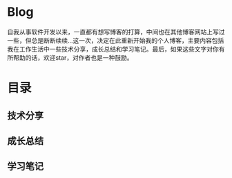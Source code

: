 # Blog
自我从事软件开发以来，一直都有想写博客的打算，中间也在其他博客网站上写过一些，但总是断断续续...这一次，决定在此重新开始我的个人博客，主要内容包括我在工作生活中一些技术分享，成长总结和学习笔记。最后，如果这些文字对你有所帮助的话，欢迎star，对作者也是一种鼓励。
# 目录
## 技术分享

## 成长总结

## 学习笔记

